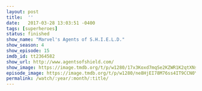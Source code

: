 ```yaml
---
layout: post
title:  ''
date:   2017-03-28 13:03:51 -0400
tags: [superheroes]
status: finished
show_name: "Marvel's Agents of S.H.I.E.L.D."
show_season: 4
show_episode: 15
imdb_id: tt2364582
show_url: http://www.agentsofshield.com/
show_image: https://image.tmdb.org/t/p/w1280/17x3Koxd7mqSe2KZWR1K2qtXNsc.jpg
episode_image: https://image.tmdb.org/t/p/w1280/ne8HjEI78M76ss4IT9CCN0YYCKq.jpg
permalink: /watch/:year/:month/:title/
---
```

